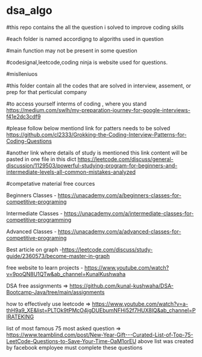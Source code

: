 # dsa_algo

#this repo contains the all the question i solved to improve coding skills

#each folder is named accordigng to algoriths used in question

#main function may not be present in some question

#codesignal,leetcode,coding ninja is website used for questions.

#mislleniuos 

#this folder contain all the codes that are solved in interview, assement, or prep for that perticulat company


#to access yourself interms of coding , where you stand
https://medium.com/swlh/my-preparation-journey-for-google-interviews-f41e2dc3cdf9

#please follow below mentiond link for patters needs to be solved
https://github.com/cl2333/Grokking-the-Coding-Interview-Patterns-for-Coding-Questions


#another link where details of study is mentioned   this link content will be pasted in one file in this dict
https://leetcode.com/discuss/general-discussion/1129503/powerful-studying-program-for-beginners-and-intermediate-levels-all-common-mistakes-analyzed



#competative material free cources

Beginners Classes - https://unacademy.com/a/beginners-classes-for-competitive-programing

Intermediate Classes -  https://unacademy.com/a/intermediate-classes-for-competitive-programming

Advanced Classes - https://unacademy.com/a/advanced-classes-for-competitive-programing

Best article on graph -https://leetcode.com/discuss/study-guide/2360573/become-master-in-graph


free website to learn projects - https://www.youtube.com/watch?v=9poQN8U1QTw&ab_channel=KunalKushwaha


DSA free assignments => https://github.com/kunal-kushwaha/DSA-Bootcamp-Java/tree/main/assignments


how to effectively use leetcode => https://www.youtube.com/watch?v=a-thH9a9_XE&list=PLTOk9tPMcO4jgDUEbumNFHi52f7HUX8lQ&ab_channel=PIRATEKING


list of most famous 75 most asked question => https://www.teamblind.com/post/New-Year-Gift---Curated-List-of-Top-75-LeetCode-Questions-to-Save-Your-Time-OaM1orEU
above list was created by facebook employee must complete these questions
